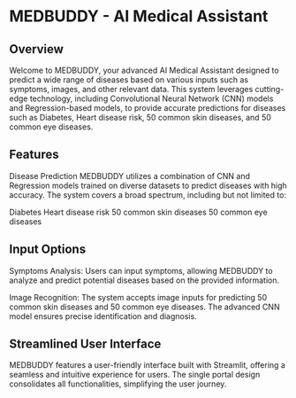 # MEDBUDDY - AI Medical Assistant

## Overview
Welcome to MEDBUDDY, your advanced AI Medical Assistant designed to predict a wide range of diseases based on various inputs such as symptoms, images, and other relevant data. This system leverages cutting-edge technology, including Convolutional Neural Network (CNN) models and Regression-based models, to provide accurate predictions for diseases such as Diabetes, Heart disease risk, 50 common skin diseases, and 50 common eye diseases.

## Features
Disease Prediction
MEDBUDDY utilizes a combination of CNN and Regression models trained on diverse datasets to predict diseases with high accuracy. The system covers a broad spectrum, including but not limited to:

Diabetes
Heart disease risk
50 common skin diseases
50 common eye diseases

## Input Options
Symptoms Analysis: Users can input symptoms, allowing MEDBUDDY to analyze and predict potential diseases based on the provided information.

Image Recognition: The system accepts image inputs for predicting 50 common skin diseases and 50 common eye diseases. The advanced CNN model ensures precise identification and diagnosis.

## Streamlined User Interface
MEDBUDDY features a user-friendly interface built with Streamlit, offering a seamless and intuitive experience for users. The single portal design consolidates all functionalities, simplifying the user journey.
